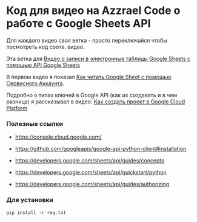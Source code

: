# Код для видео на Azzrael Code о работе с Google Sheets API

Для каждого видео своя ветка - просто переключайся чтобы посмотреть код 
соотв. видео.

Эта ветка для 
[Видео о записи в электронные таблицы Google Sheets с помощью API Google Sheets ](https://youtu.be/RV-aN_WEFPE)

В первом видео я показал 
[Как читать Google Sheet с помощью Сервисного Аккаунта](https://youtu.be/hMl-0yiBMNs).

Подробно о типах ключей в Google API (как их создавать и в чем разница) 
я рассказывал в видео:
[Как создать проект в Google Cloud Platform](https://www.youtube.com/watch?v=WpB42nS1uWE)

### Полезные ссылки

- https://console.cloud.google.com/
- https://github.com/googleapis/google-api-python-client#installation

- https://developers.google.com/sheets/api/guides/concepts
- https://developers.google.com/sheets/api/quickstart/python
- https://developers.google.com/sheets/api/guides/authorizing

### Для установки

`pip install -r req.txt`